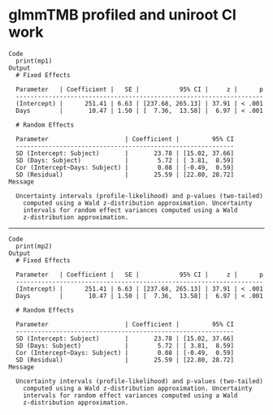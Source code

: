 # glmmTMB profiled and uniroot CI work

    Code
      print(mp1)
    Output
      # Fixed Effects
      
      Parameter   | Coefficient |   SE |           95% CI |     z |      p
      --------------------------------------------------------------------
      (Intercept) |      251.41 | 6.63 | [237.68, 265.13] | 37.91 | < .001
      Days        |       10.47 | 1.50 | [  7.36,  13.58] |  6.97 | < .001
      
      # Random Effects
      
      Parameter                     | Coefficient |         95% CI
      ------------------------------------------------------------
      SD (Intercept: Subject)       |       23.78 | [15.02, 37.66]
      SD (Days: Subject)            |        5.72 | [ 3.81,  8.59]
      Cor (Intercept~Days: Subject) |        0.08 | [-0.49,  0.59]
      SD (Residual)                 |       25.59 | [22.80, 28.72]
    Message
      
      Uncertainty intervals (profile-likelihood) and p-values (two-tailed)
        computed using a Wald z-distribution approximation. Uncertainty
        intervals for random effect variances computed using a Wald
        z-distribution approximation.

---

    Code
      print(mp2)
    Output
      # Fixed Effects
      
      Parameter   | Coefficient |   SE |           95% CI |     z |      p
      --------------------------------------------------------------------
      (Intercept) |      251.41 | 6.63 | [237.68, 265.13] | 37.91 | < .001
      Days        |       10.47 | 1.50 | [  7.36,  13.58] |  6.97 | < .001
      
      # Random Effects
      
      Parameter                     | Coefficient |         95% CI
      ------------------------------------------------------------
      SD (Intercept: Subject)       |       23.78 | [15.02, 37.66]
      SD (Days: Subject)            |        5.72 | [ 3.81,  8.59]
      Cor (Intercept~Days: Subject) |        0.08 | [-0.49,  0.59]
      SD (Residual)                 |       25.59 | [22.80, 28.72]
    Message
      
      Uncertainty intervals (profile-likelihood) and p-values (two-tailed)
        computed using a Wald z-distribution approximation. Uncertainty
        intervals for random effect variances computed using a Wald
        z-distribution approximation.

